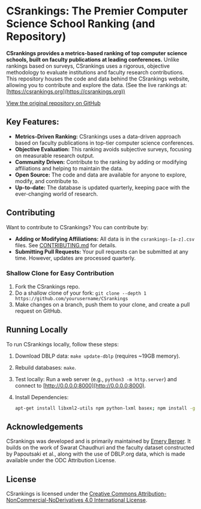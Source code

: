# CSrankings: The Premier Computer Science School Ranking (and Repository)

**CSrankings provides a metrics-based ranking of top computer science schools, built on faculty publications at leading conferences.** Unlike rankings based on surveys, CSrankings uses a rigorous, objective methodology to evaluate institutions and faculty research contributions. This repository houses the code and data behind the CSrankings website, allowing you to contribute and explore the data. (See the live rankings at: [https://csrankings.org](https://csrankings.org))  

[View the original repository on GitHub](https://github.com/emeryberger/CSrankings)

## Key Features:

*   **Metrics-Driven Ranking:**  CSrankings uses a data-driven approach based on faculty publications in top-tier computer science conferences.
*   **Objective Evaluation:**  This ranking avoids subjective surveys, focusing on measurable research output.
*   **Community Driven:**  Contribute to the ranking by adding or modifying affiliations and helping to maintain the data.
*   **Open Source:**  The code and data are available for anyone to explore, modify, and contribute to.
*   **Up-to-date:** The database is updated quarterly, keeping pace with the ever-changing world of research.

## Contributing

Want to contribute to CSrankings?  You can contribute by:

*   **Adding or Modifying Affiliations:**  All data is in the `csrankings-[a-z].csv` files. See [CONTRIBUTING.md](CONTRIBUTING.md) for details.
*   **Submitting Pull Requests:** Your pull requests can be submitted at any time.  However, updates are processed quarterly.

### Shallow Clone for Easy Contribution

1.  Fork the CSrankings repo.
2.  Do a shallow clone of your fork: `git clone --depth 1 https://github.com/yourusername/CSrankings`
3.  Make changes on a branch, push them to your clone, and create a pull request on GitHub.

## Running Locally

To run CSrankings locally, follow these steps:

1.  Download DBLP data: `make update-dblp` (requires ~19GB memory).
2.  Rebuild databases: `make`.
3.  Test locally: Run a web server (e.g., `python3 -m http.server`) and connect to [http://0.0.0.0:8000](http://0.0.0.0:8000).
4.  Install Dependencies:

    ```bash
    apt-get install libxml2-utils npm python-lxml basex; npm install -g typescript google-closure-compiler
    ```

## Acknowledgements

CSrankings was developed and is primarily maintained by [Emery Berger](https://emeryberger.com). It builds on the work of Swarat Chaudhuri and the faculty dataset constructed by Papoutsaki et al., along with the use of DBLP.org data, which is made available under the ODC Attribution License.

## License

CSrankings is licensed under the [Creative Commons Attribution-NonCommercial-NoDerivatives 4.0 International License](https://creativecommons.org/licenses/by-nc-nd/4.0/).